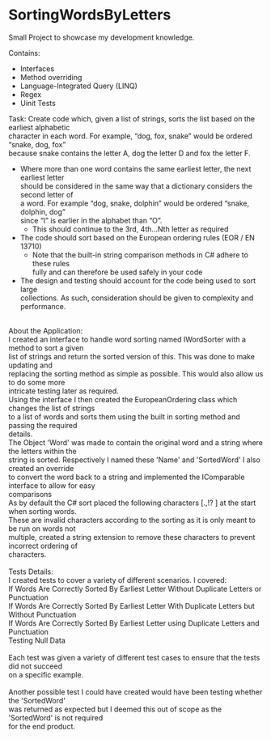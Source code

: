 # SortingWordsByLetters

Small Project to showcase my development knowledge.

Contains:
* Interfaces
* Method overriding
* Language-Integrated Query (LINQ) 
* Regex
* Uinit Tests

Task: 
Create code which, given a list of strings, sorts the list based on the earliest alphabetic</br>
character in each word. For example, “dog, fox, snake” would be ordered “snake, dog, fox”</br>
because snake contains the letter A, dog the letter D and fox the letter F.</br>
* Where more than one word contains the same earliest letter, the next earliest letter </br>
  should be considered in the same way that a dictionary considers the second letter of</br>
  a word. For example “dog, snake, dolphin” would be ordered “snake, dolphin, dog”</br>
  since “I” is earlier in the alphabet than “O”.</br>
  * This should continue to the 3rd, 4th…Nth letter as required</br>
* The code should sort based on the European ordering rules (EOR / EN 13710)</br>
  * Note that the built-in string comparison methods in C# adhere to these rules</br>
    fully and can therefore be used safely in your code</br>
* The design and testing should account for the code being used to sort large</br>
  collections. As such, consideration should be given to complexity and performance.</br>
</br>
About the Application:</br>
I created an interface to handle word sorting named IWordSorter with a method to sort a given </br>
list of strings and return the sorted version of this. This was done to make updating and </br>
replacing the sorting method as simple as possible. This would also allow us to do some more </br>
intricate testing later as required.</br>
Using the interface I then created the EuropeanOrdering class which changes the list of strings</br>
to a list of words and sorts them using the built in sorting method and passing the required</br>
details.</br>
The Object 'Word' was made to contain the original word and a string where the letters within the </br>
string is sorted. Respectively I named these 'Name' and 'SortedWord' I also created an override </br>
to convert the word back to a string and implemented the IComparable interface to allow for easy </br>
comparisons</br>
As by default the C# sort placed the following characters [.,!? ] at the start when sorting words.</br>
These are invalid characters according to the sorting as it is only meant to be run on words not </br>
multiple, created a string extension to remove these characters to prevent incorrect ordering of </br>
characters.</br>
</br>
Tests Details:</br>
I created tests to cover a variety of different scenarios. I covered:</br>
If Words Are Correctly Sorted By Earliest Letter Without Duplicate Letters or Punctuation</br>
If Words Are Correctly Sorted By Earliest Letter With Duplicate Letters but Without Punctuation</br>
If Words Are Correctly Sorted By Earliest Letter using Duplicate Letters and Punctuation</br>
Testing Null Data</br>
</br>
Each test was given a variety of different test cases to ensure that the tests did not succeed</br>
on a specific example.</br>
</br>
Another possible test I could have created would have been testing whether the 'SortedWord' </br>
was returned as expected but I deemed this out of scope as the 'SortedWord' is not required </br>
for the end product.</br>

